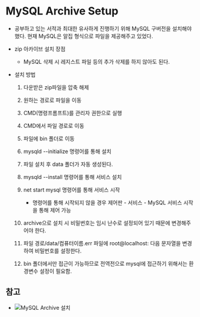 # MySQL Archive Setup

  - 공부하고 있는 서적과 최대한 유사하게 진행하기 위해 MySQL 구버전을 설치해야했다. 현재 MySQL은 알집 형식으로 파일을 제공해주고 있었다.

  - zip 아카이브 설치 장점

     - MySQL 삭제 시 레지스트 파일 등의 추가 삭제를 하지 않아도 된다.

  - 설치 방법

     1. 다운받은 zip파일을 압축 해제

     2. 원하는 경로로 파일을 이동

     3. CMD(명령프롬프트)를 관리자 권한으로 실행

     4. CMD에서 파일 경로로 이동

     5. 파일에 bin 폴더로 이동

     6. mysqld --initialize 명령어를 통해 설치

     7. 파일 설치 후 data  폴더가 자동 생성된다.

     8. mysqld --install 명령어를 통해 서비스 설치

     9. net start mysql 명령어를 통해 서비스 시작

        - 명령어를 통해 시작되지 않을 경우 제어판 - 서비스 - MySQL 서비스 시작을 통해 제어 가능

     10. archive으로 설치 시 비밀번호는 임시 난수로 설정되어 있기 때문에 변경해주어야 한다.

     11. 파일 경로/data/컴퓨터이름.err 파일에 root@localhost: 다음 문자열을 변경하여 비밀번호를 설정한다.

     12. bin 폴더에서만 접근이 가능하므로 전역전으로 mysql에 접근하기 위해서는 환경변수 설정이 필요함.

## 참고

  - ![MySQL Archive 설치](https://timeboxstory.tistory.com/68)